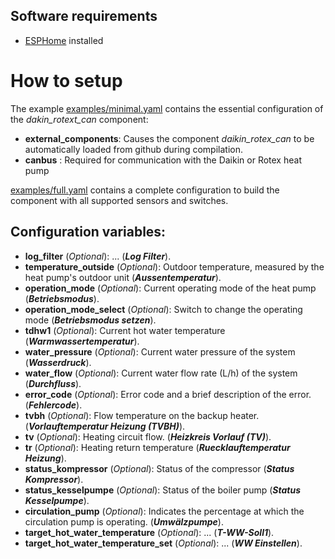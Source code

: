 ## Software requirements
 * [ESPHome](https://esphome.io/) installed

# How to setup

The example [examples/minimal.yaml](examples/minimal.yaml) contains the essential configuration of the *dakin_rotext_can* component:

- **external_components**: Causes the component *daikin_rotex_can* to be automatically loaded from github during compilation.
- **canbus** : Required for communication with the Daikin or Rotex heat pump

[examples/full.yaml](examples/full.yaml) contains a complete configuration to build the component with all supported sensors and switches.

Configuration variables:
------------------------

- **log_filter** (*Optional*): ... (***Log Filter***).
- **temperature_outside** (*Optional*): Outdoor temperature, measured by the heat pump's outdoor unit (***Aussentemperatur***).
- **operation_mode** (*Optional*): Current operating mode of the heat pump (***Betriebsmodus***).
- **operation_mode_select** (*Optional*): Switch to change the operating mode (***Betriebsmodus setzen***).
- **tdhw1** (*Optional*): Current hot water temperature (***Warmwassertemperatur***).
- **water_pressure** (*Optional*): Current water pressure of the system (***Wasserdruck***).
- **water_flow** (*Optional*): Current water flow rate (L/h) of the system (***Durchfluss***).
- **error_code** (*Optional*): Error code and a brief description of the error. (***Fehlercode***).
- **tvbh** (*Optional*): Flow temperature on the backup heater. (***Vorlauftemperatur Heizung (TVBH)***).
- **tv** (*Optional*): Heating circuit flow. (***Heizkreis Vorlauf (TV)***).
- **tr** (*Optional*): Heating return temperature (***Ruecklauftemperatur Heizung***).
- **status_kompressor** (*Optional*): Status of the compressor (***Status Kompressor***).
- **status_kesselpumpe** (*Optional*): Status of the boiler pump (***Status Kesselpumpe***).
- **circulation_pump** (*Optional*): Indicates the percentage at which the circulation pump is operating. (***Umwälzpumpe***).
- **target_hot_water_temperature** (*Optional*): ... (***T-WW-Soll1***).
- **target_hot_water_temperature_set** (*Optional*): ... (***WW Einstellen***).

